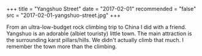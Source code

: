+++
title = "Yangshuo Street"
date = "2017-02-01"
recommended = "false"
src = "2017-02-01-yangshuo-street.jpg"
+++

From an ultra-low-budget rock climbing trip to China I did with a friend. Yangshuo is an adorable (albiet touristy) little town. The main attraction is the surrounding karst pillars/hills. We didn't actually climb that much. I remember the town more than the climbing.
